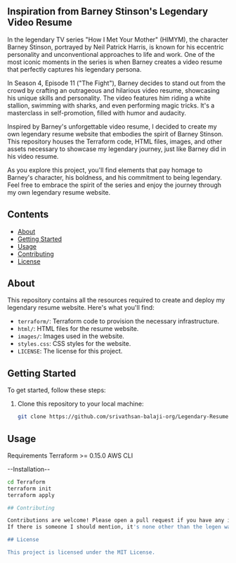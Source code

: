 ## Inspiration from Barney Stinson's Legendary Video Resume

In the legendary TV series "How I Met Your Mother" (HIMYM), the character Barney Stinson, portrayed by Neil Patrick Harris, is known for his eccentric personality and unconventional approaches to life and work. One of the most iconic moments in the series is when Barney creates a video resume that perfectly captures his legendary persona.

In Season 4, Episode 11 ("The Fight"), Barney decides to stand out from the crowd by crafting an outrageous and hilarious video resume, showcasing his unique skills and personality. The video features him riding a white stallion, swimming with sharks, and even performing magic tricks. It's a masterclass in self-promotion, filled with humor and audacity.

Inspired by Barney's unforgettable video resume, I decided to create my own legendary resume website that embodies the spirit of Barney Stinson. This repository houses the Terraform code, HTML files, images, and other assets necessary to showcase my legendary journey, just like Barney did in his video resume.

As you explore this project, you'll find elements that pay homage to Barney's character, his boldness, and his commitment to being legendary. Feel free to embrace the spirit of the series and enjoy the journey through my own legendary resume website.


## Contents

- [About](#about)
- [Getting Started](#getting-started)
- [Usage](#usage)
- [Contributing](#contributing)
- [License](#license)

## About

This repository contains all the resources required to create and deploy my legendary resume website. Here's what you'll find:

- `terraform/`: Terraform code to provision the necessary infrastructure.
- `html/`: HTML files for the resume website.
- `images/`: Images used in the website.
- `styles.css`: CSS styles for the website.
- `LICENSE`: The license for this project.

## Getting Started

To get started, follow these steps:

1. Clone this repository to your local machine:

   ```bash
   git clone https://github.com/srivathsan-balaji-org/Legendary-Resume.git

## Usage

Requirements
Terraform >= 0.15.0
AWS CLI

--Installation--
   ```bash
  cd Terraform
  terraform init
  terraform apply

## Contributing

Contributions are welcome! Please open a pull request if you have any improvements or bug fixes.
If there is someone I should mention, it's none other than the legen wait for it, dary Barney Stinson

## License

This project is licensed under the MIT License.
